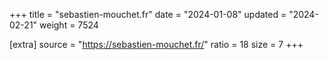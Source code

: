 +++
title = "sebastien-mouchet.fr"
date = "2024-01-08"
updated = "2024-02-21"
weight = 7524

[extra]
source = "https://sebastien-mouchet.fr/"
ratio = 18
size = 7
+++
